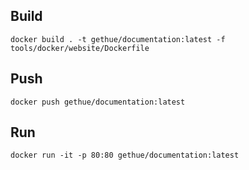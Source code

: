 
## Build

    docker build . -t gethue/documentation:latest -f tools/docker/website/Dockerfile

## Push

    docker push gethue/documentation:latest

## Run

    docker run -it -p 80:80 gethue/documentation:latest
